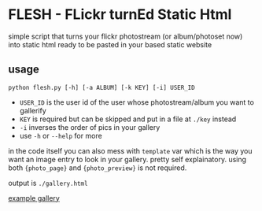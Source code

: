 # FLESH - FLickr turnEd Static Html
simple script that turns your flickr photostream (or album/photoset now) into static html ready to be pasted in your based static website

## usage
`python flesh.py [-h] [-a ALBUM] [-k KEY] [-i] USER_ID`

* `USER_ID` is the user id of the user whose photostream/album you want to gallerify
* `KEY` is required but can be skipped and put in a file at `./key` instead
* `-i` inverses the order of pics in your gallery
* use `-h` or `--help` for more

in the code itself you can also mess with `template` var which is the way you want an image entry to look in your gallery. pretty self explainatory. using both `{photo_page}` and `{photo_preview}` is not required.

output is `./gallery.html`

[example gallery](https://main.freckleskies.net/files/DCIM/)